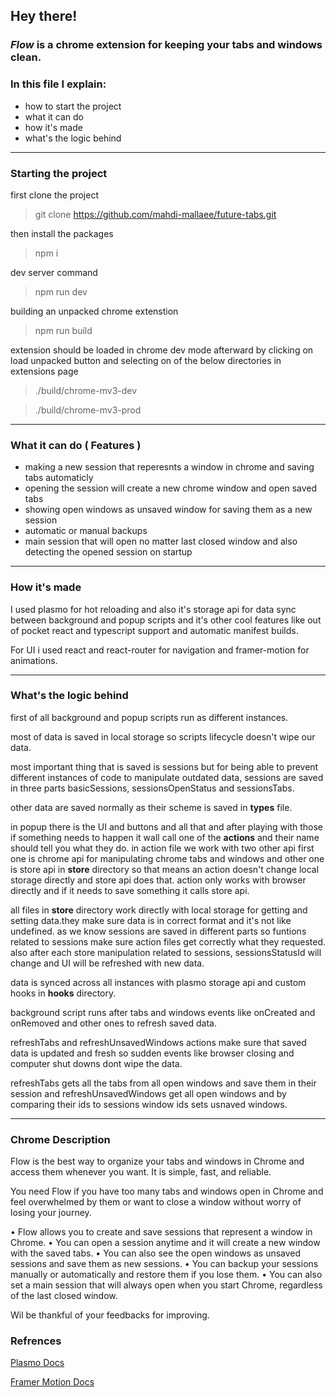 ## Hey there!

### ***Flow*** is a chrome extension for keeping your tabs and windows clean.

### In this file I explain:
- how to start the project 
- what it can do 
- how it's made
- what's the logic behind

---

### Starting the project
first clone the project
> git clone https://github.com/mahdi-mallaee/future-tabs.git

then install the packages
> npm i

dev server command
> npm run dev

building an unpacked chrome extenstion
> npm run build

extension should be loaded in chrome dev mode afterward by clicking on load unpacked button and selecting on of the below directories in extensions page

> ./build/chrome-mv3-dev

> ./build/chrome-mv3-prod

---

### What it can do ( Features )
- making a new session that reperesnts a window in chrome and saving tabs automaticly
- opening the session will create a new chrome window and open saved tabs
- showing open windows as unsaved window for saving them as a new session
- automatic or manual backups
- main session that will open no matter last closed window and also detecting the opened session on startup

---

### How it's made
I used plasmo for hot reloading and also it's storage api for data sync between background and popup scripts and it's other cool features like out of pocket react and typescript support and automatic manifest  builds.

For UI i used react and react-router for navigation and framer-motion for animations.

---

### What's the logic behind
first of all background and popup scripts run as different instances.

most of data is saved in local storage so scripts lifecycle doesn't wipe our data.

most important thing that is saved is sessions but for being able to prevent different instances of code to manipulate outdated data, sessions are saved in three parts basicSessions, sessionsOpenStatus and sessionsTabs.

other data are saved normally as their scheme is saved in **types** file.

in popup there is the UI and buttons and all that and after playing with those if something needs to happen it wall call one of the **actions** and their name should tell you what they do. in action file we work with two other api first one is chrome api for manipulating chrome tabs and windows and other one is store api in **store** directory so that means an action doesn't change local storage directly and store api does that. action only works with browser directly and if it needs to save something it calls store api.

all files in **store** directory work directly with local storage for getting and setting data.they make sure data is in correct format and it's not like undefined. as we know sessions are saved in different parts so funtions related to sessions make sure action files get correctly what they requested. also after each store manipulation related to sessions, sessionsStatusId will change and UI will be refreshed with new data. 

data is synced across all instances with plasmo storage api and custom hooks in **hooks** directory.

background script runs after tabs and windows events like onCreated and onRemoved and other ones to refresh saved data.

refreshTabs and refreshUnsavedWindows actions make sure that saved data is updated and fresh so sudden events like browser closing and computer shut downs dont wipe the data.

refreshTabs gets all the tabs from all open windows and save them in their session and refreshUnsavedWindows get all open windows and by comparing their ids to sessions window ids sets usnaved windows.

---

### Chrome Description
Flow is the best way to organize your tabs and windows in Chrome and access them whenever you want. It is simple, fast, and reliable.

You need Flow if you have too many tabs and windows open in Chrome and feel overwhelmed by them or want to close a window without worry of losing your journey.

• Flow allows you to create and save sessions that represent a window in Chrome.
• You can open a session anytime and it will create a new window with the saved tabs. 
• You can also see the open windows as unsaved sessions and save them as new sessions.
• You can backup your sessions manually or automatically and restore them if you lose them. 
• You can also set a main session that will always open when you start Chrome, regardless of the last closed window.

Wil be thankful of your feedbacks for improving.

### Refrences
<a href="https://docs.plasmo.com/">Plasmo Docs</a>

<a href="https://www.framer.com/motion/">Framer Motion Docs</a>